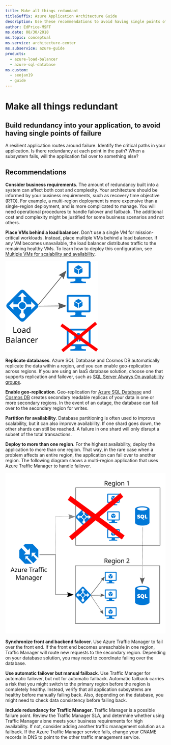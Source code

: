 ```yaml
---
title: Make all things redundant
titleSuffix: Azure Application Architecture Guide
description: Use these recommendations to avoid having single points of failure, by building redundancy into your application.
author: EdPrice-MSFT
ms.date: 08/30/2018
ms.topic: conceptual
ms.service: architecture-center
ms.subservice: azure-guide
products:
  - azure-load-balancer
  - azure-sql-database
ms.custom:
  - seojan19
  - guide
---
```


# Make all things redundant

## Build redundancy into your application, to avoid having single points of failure

A resilient application routes around failure. Identify the critical paths in your application. Is there redundancy at each point in the path? When a subsystem fails, will the application fail over to something else?

## Recommendations

**Consider business requirements**. The amount of redundancy built into a system can affect both cost and complexity. Your architecture should be informed by your business requirements, such as recovery time objective (RTO). For example, a multi-region deployment is more expensive than a single-region deployment, and is more complicated to manage. You will need operational procedures to handle failover and failback. The additional cost and complexity might be justified for some business scenarios and not others.

**Place VMs behind a load balancer**. Don't use a single VM for mission-critical workloads. Instead, place multiple VMs behind a load balancer. If any VM becomes unavailable, the load balancer distributes traffic to the remaining healthy VMs. To learn how to deploy this configuration, see [Multiple VMs for scalability and availability][multi-vm-blueprint].

![Diagram of load-balanced VMs](./images/load-balancing.svg)

**Replicate databases**. Azure SQL Database and Cosmos DB automatically replicate the data within a region, and you can enable geo-replication across regions. If you are using an IaaS database solution, choose one that supports replication and failover, such as [SQL Server Always On availability groups][sql-always-on].

**Enable geo-replication**. Geo-replication for [Azure SQL Database][sql-geo-replication] and [Cosmos DB][cosmos-db-geo-replication] creates secondary readable replicas of your data in one or more secondary regions. In the event of an outage, the database can fail over to the secondary region for writes.

**Partition for availability**. Database partitioning is often used to improve scalability, but it can also improve availability. If one shard goes down, the other shards can still be reached. A failure in one shard will only disrupt a subset of the total transactions.

**Deploy to more than one region**. For the highest availability, deploy the application to more than one region. That way, in the rare case when a problem affects an entire region, the application can fail over to another region. The following diagram shows a multi-region application that uses Azure Traffic Manager to handle failover.

![Diagram of using Azure Traffic Manager to handle failover](./images/failover.svg)

**Synchronize front and backend failover**. Use Azure Traffic Manager to fail over the front end. If the front end becomes unreachable in one region, Traffic Manager will route new requests to the secondary region. Depending on your database solution, you may need to coordinate failing over the database.

**Use automatic failover but manual failback**. Use Traffic Manager for automatic failover, but not for automatic failback. Automatic failback carries a risk that you might switch to the primary region before the region is completely healthy. Instead, verify that all application subsystems are healthy before manually failing back. Also, depending on the database, you might need to check data consistency before failing back.

**Include redundancy for Traffic Manager**. Traffic Manager is a possible failure point. Review the Traffic Manager SLA, and determine whether using Traffic Manager alone meets your business requirements for high availability. If not, consider adding another traffic management solution as a failback. If the Azure Traffic Manager service fails, change your CNAME records in DNS to point to the other traffic management service.

<!-- links -->

[multi-vm-blueprint]: ../../reference-architectures/n-tier/n-tier-sql-server.yml

[cosmos-db-geo-replication]: /azure/cosmos-db/distribute-data-globally
[sql-always-on]: /sql/database-engine/availability-groups/windows/always-on-availability-groups-sql-server?view=sql-server-ver15&preserve-view=true
[sql-geo-replication]: /azure/sql-database/sql-database-geo-replication-overview
